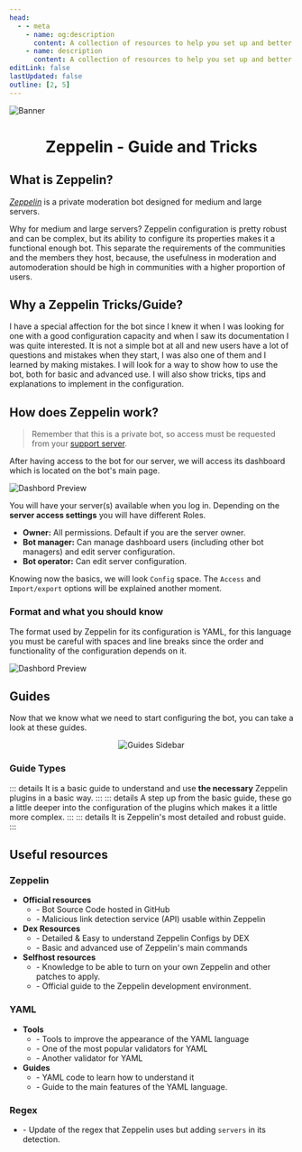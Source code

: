 ```yaml
---
head:
  - - meta
    - name: og:description
      content: A collection of resources to help you set up and better understand Zeppelin
    - name: description
      content: A collection of resources to help you set up and better understand Zeppelin
editLink: false
lastUpdated: false
outline: [2, 5]
---
```

![Banner](/assets/ZepTricks.png)

<div align=center>
<h1>Zeppelin - Guide and Tricks</h1>
</div>

## What is Zeppelin?
*[Zeppelin](https://zeppelin.gg/)* is a private moderation bot designed for medium and large servers.

Why for medium and large servers? Zeppelin configuration is pretty robust and can be complex, but its ability to configure its properties makes it a functional enough bot.
This separate the requirements of the communities and the members they host, because, the usefulness in moderation and automoderation should be high in communities with a higher proportion of users.

## Why a Zeppelin Tricks/Guide?
I have a special affection for the bot since I knew it when I was looking for one with a good configuration capacity and when I saw its documentation I was quite interested. It is not a simple bot at all and new users have a lot of questions and mistakes when they start, I was also one of them and I learned by making mistakes. I will look for a way to show how to use the bot, both for basic and advanced use. I will also show tricks, tips and explanations to implement in the configuration.


## How does Zeppelin work?
> Remember that this is a private bot, so access must be requested from your [support server](https://discord.com/invite/w8njuNu "Zeppelin Discord Server").

After having access to the bot for our server, we will access its dashboard which is located on the bot's main page.

![Dashbord Preview](/assets/DashboardPreview.png)

You will have your server(s) available when you log in. Depending on the **server access settings** you will have different Roles.
+ **Owner:** All permissions. Default if you are the server owner.
+ **Bot manager:** Can manage dashboard users (including other bot managers) and edit server configuration.
+ **Bot operator:** Can edit server configuration.

Knowing now the basics, we will look `Config` space. The `Access` and `Import/export` options will be explained another moment.

### Format and what you should know
The format used by Zeppelin for its configuration is YAML, for this language you must be careful with spaces and line breaks since the order and functionality of the configuration depends on it.

![Dashbord Preview](/assets/DashboardPreview2.png)

## Guides
Now that we know what we need to start configuring the bot, you can take a look at these guides.

<div align=center>
<img src="/assets/GuidesSidebar.png" alt="Guides Sidebar"> 
</div>

### Guide Types

::: details <Badge type="tip" text="Basic Guide" />
It is a basic guide to understand and use **the necessary** Zeppelin plugins in a basic way.
:::
::: details <Badge type="warning" text="Medium Guide" />
A step up from the basic guide, these go a little deeper into the configuration of the plugins which makes it a little more complex.
:::
::: details <Badge type="danger" text="Advanced Guide" />
It is Zeppelin's most detailed and robust guide.
:::

## Useful resources

### Zeppelin
- **Official resources**
    - [<Badge type="tip" text="Source Code" />](https://github.com/ZeppelinBot/Zeppelin/) - Bot Source Code hosted in GitHub
    - [<Badge type="tip" text="Phisherman" />](https://phisherman.gg/) - Malicious link detection service (API) usable within Zeppelin
- **Dex Resources**
    - [<Badge type="tip" text="Zep by Dex" />](https://github.com/shoaibsajid1/Zeppelin#zep-by-dex) - Detailed & Easy to understand Zeppelin Configs by DEX 
    - [<Badge type="tip" text="Zeppelin Handbook" />](https://docs.google.com/presentation/d/e/2PACX-1vQTFZW4NiJicngfAv36tLlWG5XjktVyZhljekOkzUyzsktwcNCH_Zm82Dm3r1c7S7vKOArJ6XIO5azC/pub?start=true#slide=id.gc6f9e470d_0_0) - Basic and advanced use of Zeppelin's main commands
- **Selfhost resources**
    - [<Badge type="tip" text="Selfhost Unnoficial Docs" />](https://selfhosting-docs.pages.dev/) - Knowledge to be able to turn on your own Zeppelin and other patches to apply.
    - [<Badge type="tip" text="Zeppelin Development" />](https://github.com/ZeppelinBot/Zeppelin/blob/master/DEVELOPMENT.md) - Official guide to the Zeppelin development environment.

### YAML
- **Tools**
    - [<Badge type="danger" text="YAML Online Tools" />](https://onlineyamltools.com/) - Tools to improve the appearance of the YAML language
    - [<Badge type="danger" text="YAML Validator" />](https://www.yamllint.com/) - One of the most popular validators for YAML
    - [<Badge type="danger" text="JSON | YAML Validator" />](https://jsonformatter.org/yaml-validator) - Another validator for YAML
- **Guides**
    - [<Badge type="danger" text="LearnXinYMinutes | YAML" />](https://learnxinyminutes.com/docs/yaml/) - YAML code to learn how to understand it
    - [<Badge type="danger" text="Learn YAML" />](https://www.tutorialspoint.com/yaml/index.htm) - Guide to the main features of the YAML language.

### Regex
- [<Badge type="info" text="Invites" />](https://regex101.com/r/PqFR1G/1) - Update of the regex that Zeppelin uses but adding `servers` in its detection.
